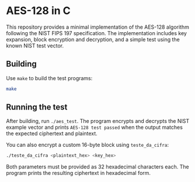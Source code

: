 # AES-128 in C

This repository provides a minimal implementation of the AES-128 algorithm following the NIST FIPS 197 specification. The implementation includes key expansion, block encryption and decryption, and a simple test using the known NIST test vector.

## Building

Use `make` to build the test programs:

```sh
make
```

## Running the test

After building, run `./aes_test`. The program encrypts and decrypts the NIST example vector and prints `AES-128 test passed` when the output matches the expected ciphertext and plaintext.

You can also encrypt a custom 16-byte block using `teste_da_cifra`:

```sh
./teste_da_cifra <plaintext_hex> <key_hex>
```

Both parameters must be provided as 32 hexadecimal characters each. The program prints the resulting ciphertext in hexadecimal form.
